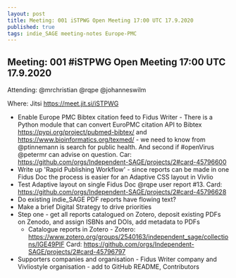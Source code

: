 ```yaml
---
layout: post
title: Meeting: 001 iSTPWG Open Meeting 17:00 UTC 17.9.2020
published: true
tags: indie_SAGE meeting-notes Europe-PMC
---
```


## Meeting: 001 #iSTPWG Open Meeting 17:00 UTC 17.9.2020

Attending: @mrchristian @rqpe @johanneswilm

Where: Jitsi https://meet.jit.si/iSTPWG

  - Enable Europe PMC Bibtex citation feed to Fidus Writer - There is a Python module that can convert EuroPMC citation API to Bibtex https://pypi.org/project/pubmed-bibtex/ and https://www.bioinformatics.org/texmed/ - we need to know from @ptinnemann is search for public health. And second if #openVirus @petermr can advise on question. Car: https://github.com/orgs/Independent-SAGE/projects/2#card-45796600
  - Write up 'Rapid Publishing Workflow' - since reports can be made in one Fidus Doc the process is easier for an Adaptive CSS layout in Vivlio
  - Test Adaptive layout on single Fidus Doc @rqpe user report #13. Card: https://github.com/orgs/Independent-SAGE/projects/2#card-45796628
  - Do existing indie_SAGE PDF reports have flowing text?
  - Make a brief Digital Strategy to drive priorities
  - Step one - get all reports catalogued on Zotero, deposit existing PDFs on Zenodo, and assign ISBNs and DOIs, add metadata to PDFs
    - Catalogue reports in Zotero - Zotero: https://www.zotero.org/groups/2540163/independent_sage/collections/IGE49PIF Card: https://github.com/orgs/Independent-SAGE/projects/2#card-45796797
  - Supporters companies and organisation - Fidus Writer company and Vivliostyle organisation - add to GitHub README, Contributors
